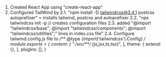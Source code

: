 <!-- NETFLIX GPT -->

1. Created React App using "create-react-app"
2. Configured TailWind by 
    2.1. "npm install -D tailwindcss@3.4.1 postcss autoprefixer" 
            = installs tailwind, postcss and autoprefixer
    2.2. "npx tailwindcss init -p // creates configuration files
    2.3. added "@import "tailwindcss/base";
                @import "tailwindcss/components";
                @import "tailwindcss/utilities";" 
                lines in index.css file" 
    2.4. Configure tailwind.config.js file to 
        /** @type {import('tailwindcss').Config} */
            module.exports = {
            content: [
                "./src/**/*.{js,jsx,ts,tsx}",
            ],
            theme: {
                extend: {},
            },
            plugins: [],
            }
<!-- The project structure itself took me 1hour 20mins -wowow  -->
